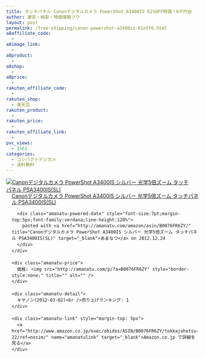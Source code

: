 ```yaml
---
title: タッチパネル Canonデジタルカメラ PowerShot A3400IS 61%OFF特価！6千円台！送料無料！
author: 激安・格安・特価情報ツウ
layout: post
permalink: /free-shipping/canon-powershot-a3400is-61off6.html
a8affiliate_code:
  - 
a8image_link:
  - 
a8product:
  - 
a8shop:
  - 
a8price:
  - 
rakuten_affiliate_code:
  - 
rakuten_shop:
  - 楽天店
rakuten_product:
  - 
rakuten_price:
  - 
rakuten_affiliate_link:
  - 
pvc_views:
  - 1561
categories:
  - コンパクトデジカメ
  - 送料無料
---
```

<div class="amanatu-box" style="margin-bottom:0px;">
  <div class="amanatu-image" style="float:left;">
    <a href="http://www.amazon.co.jp/exec/obidos/ASIN/B0076FR6ZY/tokkajohotsu-22/ref=nosim/" name="amanatulink" target="_blank"><img src="http://i1.wp.com/ecx.images-amazon.com/images/I/41yDWkIVyeL._SL160_.jpg?w=546" alt="Canonデジタルカメラ PowerShot A3400IS シルバー 光学5倍ズーム タッチパネル PSA3400IS(SL)" style="border: none;" data-recalc-dims="1" /></a>
  </div>
  
  <div class="amanatu-info" style="float:left;margin-left:15px;line-height:120%">
    <div class="amanatu-name" style="margin-bottom:10px;line-height:120%">
      <a href="http://www.amazon.co.jp/exec/obidos/ASIN/B0076FR6ZY/tokkajohotsu-22/ref=nosim/" name="amanatulink" target="_blank">Canonデジタルカメラ PowerShot A3400IS シルバー 光学5倍ズーム タッチパネル PSA3400IS(SL)</a> 
      
      <div class="amanatu-powered-date" style="font-size:7pt;margin-top:5px;font-family:verdana;line-height:120%">
        posted with <a href="http://amanatu.com/amazon/asin/B0076FR6ZY/" title="Canonデジタルカメラ PowerShot A3400IS シルバー 光学5倍ズーム タッチパネル PSA3400IS(SL)" target="_blank">あまなつ</a> on 2012.12.24
      </div>
    </div>
    
    <div class="amanatu-price">
      価格: <img src="http://amanatu.com/p/?a=B0076FR6ZY" style="border-style:none;" title="" alt="" />
    </div>
    
    <div class="amanatu-detail">
      キヤノン(2012-03-02)<br />売り上げランキング: 1
    </div>
    
    <div class="amanatu-link" style="margin-top: 5px">
      <a href="http://www.amazon.co.jp/exec/obidos/ASIN/B0076FR6ZY/tokkajohotsu-22/ref=nosim/" name="amanatulink" target="_blank">Amazon.co.jp で詳細を見る</a>
    </div>
  </div>
  
  <div class="amanatu-footer" style="clear: left">
  </div>
</div>